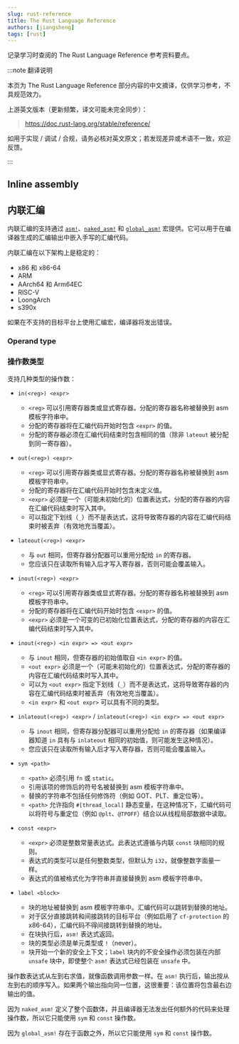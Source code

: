 ```yaml
---
slug: rust-reference
title: The Rust Language Reference
authors: [jiangsheng]
tags: [rust]
---
```


记录学习时查阅的 The Rust Language Reference 参考资料要点。

<!-- truncate -->

:::note 翻译说明

本页为 The Rust Language Reference 部分内容的中文摘译，仅供学习参考，不具规范效力。

上游英文版本（更新频繁，译文可能未完全同步）：

> https://doc.rust-lang.org/stable/reference/

如用于实现 / 调试 / 合规，请务必核对英文原文；若发现差异或术语不一致，欢迎反馈。

:::

## Inline assembly

## 内联汇编

内联汇编的支持通过 [`asm!`]、[`naked_asm!`] 和 [`global_asm!`] 宏提供。它可以用于在编译器生成的汇编输出中嵌入手写的汇编代码。

[`asm!`]: https://doc.rust-lang.org/stable/core/arch/macro.asm.html
[`naked_asm!`]: https://doc.rust-lang.org/stable/core/arch/macro.naked_asm.html
[`global_asm!`]: https://doc.rust-lang.org/stable/core/arch/macro.global_asm.html

内联汇编在以下架构上是稳定的：

- x86 和 x86-64
- ARM
- AArch64 和 Arm64EC
- RISC-V
- LoongArch
- s390x

如果在不支持的目标平台上使用汇编宏，编译器将发出错误。

### Operand type

### 操作数类型

支持几种类型的操作数：

- `in(<reg>) <expr>`

  - `<reg>` 可以引用寄存器类或显式寄存器。分配的寄存器名称被替换到 asm 模板字符串中。
  - 分配的寄存器将在汇编代码开始时包含 `<expr>` 的值。
  - 分配的寄存器必须在汇编代码结束时包含相同的值（除非 `lateout` 被分配到同一寄存器）。

- `out(<reg>) <expr>`

  - `<reg>` 可以引用寄存器类或显式寄存器。分配的寄存器名称被替换到 asm 模板字符串中。
  - 分配的寄存器将在汇编代码开始时包含未定义值。
  - `<expr>` 必须是一个（可能未初始化的）位置表达式，分配的寄存器的内容在汇编代码结束时写入其中。
  - 可以指定下划线（`_`）而不是表达式，这将导致寄存器的内容在汇编代码结束时被丢弃（有效地充当覆盖）。

- `lateout(<reg>) <expr>`

  - 与 `out` 相同，但寄存器分配器可以重用分配给 `in` 的寄存器。
  - 您应该只在读取所有输入后才写入寄存器，否则可能会覆盖输入。

- `inout(<reg>) <expr>`

  - `<reg>` 可以引用寄存器类或显式寄存器。分配的寄存器名称被替换到 asm 模板字符串中。
  - 分配的寄存器将在汇编代码开始时包含 `<expr>` 的值。
  - `<expr>` 必须是一个可变的已初始化位置表达式，分配的寄存器的内容在汇编代码结束时写入其中。

- `inout(<reg>) <in expr> => <out expr>`

  - 与 `inout` 相同，但寄存器的初始值取自 `<in expr>` 的值。
  - `<out expr>` 必须是一个（可能未初始化的）位置表达式，分配的寄存器的内容在汇编代码结束时写入其中。
  - 可以为 `<out expr>` 指定下划线（`_`）而不是表达式，这将导致寄存器的内容在汇编代码结束时被丢弃（有效地充当覆盖）。
  - `<in expr>` 和 `<out expr>` 可以具有不同的类型。

- `inlateout(<reg>) <expr>` / `inlateout(<reg>) <in expr> => <out expr>`

  - 与 `inout` 相同，但寄存器分配器可以重用分配给 `in` 的寄存器（如果编译器知道 `in` 具有与 `inlateout` 相同的初始值，则可能发生这种情况）。
  - 您应该只在读取所有输入后才写入寄存器，否则可能会覆盖输入。

- `sym <path>`

  - `<path>` 必须引用 `fn` 或 `static`。
  - 引用该项的修饰后的符号名被替换到 asm 模板字符串中。
  - 替换的字符串不包括任何修饰符（例如 GOT、PLT、重定位等）。
  - `<path>` 允许指向 `#[thread_local]` 静态变量，在这种情况下，汇编代码可以将符号与重定位（例如 `@plt`、`@TPOFF`）结合以从线程局部数据中读取。

- `const <expr>`

  - `<expr>` 必须是整数常量表达式。此表达式遵循与内联 `const` 块相同的规则。
  - 表达式的类型可以是任何整数类型，但默认为 `i32`，就像整数字面量一样。
  - 表达式的值被格式化为字符串并直接替换到 asm 模板字符串中。

- `label <block>`

  - 块的地址被替换到 asm 模板字符串中。汇编代码可以跳转到替换的地址。
  - 对于区分直接跳转和间接跳转的目标平台（例如启用了 `cf-protection` 的 x86-64），汇编代码不得间接跳转到替换的地址。
  - 在块执行后，`asm!` 表达式返回。
  - 块的类型必须是单元类型或 `!`（never）。
  - 块开始一个新的安全上下文；`label` 块内的不安全操作必须包装在内部 `unsafe` 块中，即使整个 `asm!` 表达式已经包装在 `unsafe` 中。

操作数表达式从左到右求值，就像函数调用参数一样。在 `asm!` 执行后，输出按从左到右的顺序写入。如果两个输出指向同一位置，这很重要：该位置将包含最右边输出的值。

因为 `naked_asm!` 定义了整个函数体，并且编译器无法发出任何额外的代码来处理操作数，所以它只能使用 `sym` 和 `const` 操作数。

因为 `global_asm!` 存在于函数之外，所以它只能使用 `sym` 和 `const` 操作数。
